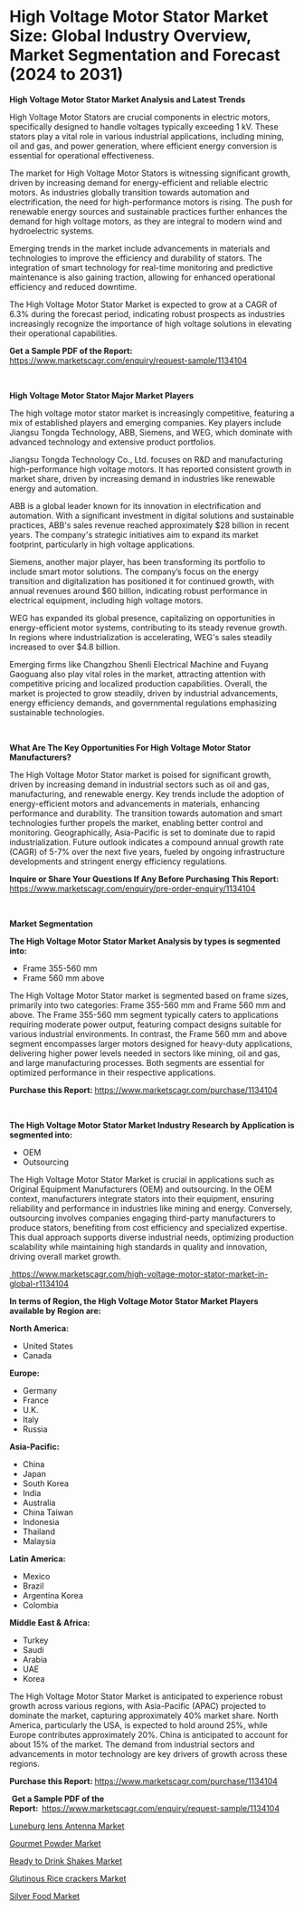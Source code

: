 <p><h1>High Voltage Motor Stator Market Size: Global Industry Overview, Market Segmentation and Forecast (2024 to 2031)</h1></p><p><strong>High Voltage Motor Stator Market Analysis and Latest Trends</strong></p>
<p><p>High Voltage Motor Stators are crucial components in electric motors, specifically designed to handle voltages typically exceeding 1 kV. These stators play a vital role in various industrial applications, including mining, oil and gas, and power generation, where efficient energy conversion is essential for operational effectiveness. </p><p>The market for High Voltage Motor Stators is witnessing significant growth, driven by increasing demand for energy-efficient and reliable electric motors. As industries globally transition towards automation and electrification, the need for high-performance motors is rising. The push for renewable energy sources and sustainable practices further enhances the demand for high voltage motors, as they are integral to modern wind and hydroelectric systems.</p><p>Emerging trends in the market include advancements in materials and technologies to improve the efficiency and durability of stators. The integration of smart technology for real-time monitoring and predictive maintenance is also gaining traction, allowing for enhanced operational efficiency and reduced downtime.</p><p>The High Voltage Motor Stator Market is expected to grow at a CAGR of 6.3% during the forecast period, indicating robust prospects as industries increasingly recognize the importance of high voltage solutions in elevating their operational capabilities.</p></p>
<p><strong>Get a Sample PDF of the Report:&nbsp;</strong> <a href="https://www.marketscagr.com/enquiry/request-sample/1134104?utm_campaign=1770&utm_medium=2&utm_source=Github&utm_content=ia&utm_term=18102024&utm_id=high-voltage-motor-stator">https://www.marketscagr.com/enquiry/request-sample/1134104</a></p>
<p>&nbsp;</p>
<p><strong>High Voltage Motor Stator Major Market Players</strong></p>
<p><p>The high voltage motor stator market is increasingly competitive, featuring a mix of established players and emerging companies. Key players include Jiangsu Tongda Technology, ABB, Siemens, and WEG, which dominate with advanced technology and extensive product portfolios.</p><p>Jiangsu Tongda Technology Co., Ltd. focuses on R&D and manufacturing high-performance high voltage motors. It has reported consistent growth in market share, driven by increasing demand in industries like renewable energy and automation.</p><p>ABB is a global leader known for its innovation in electrification and automation. With a significant investment in digital solutions and sustainable practices, ABB's sales revenue reached approximately $28 billion in recent years. The company's strategic initiatives aim to expand its market footprint, particularly in high voltage applications.</p><p>Siemens, another major player, has been transforming its portfolio to include smart motor solutions. The company’s focus on the energy transition and digitalization has positioned it for continued growth, with annual revenues around $60 billion, indicating robust performance in electrical equipment, including high voltage motors.</p><p>WEG has expanded its global presence, capitalizing on opportunities in energy-efficient motor systems, contributing to its steady revenue growth. In regions where industrialization is accelerating, WEG's sales steadily increased to over $4.8 billion.</p><p>Emerging firms like Changzhou Shenli Electrical Machine and Fuyang Gaoguang also play vital roles in the market, attracting attention with competitive pricing and localized production capabilities. Overall, the market is projected to grow steadily, driven by industrial advancements, energy efficiency demands, and governmental regulations emphasizing sustainable technologies.</p></p>
<p>&nbsp;</p>
<p><strong>What Are The Key Opportunities For High Voltage Motor Stator Manufacturers?</strong></p>
<p><p>The High Voltage Motor Stator market is poised for significant growth, driven by increasing demand in industrial sectors such as oil and gas, manufacturing, and renewable energy. Key trends include the adoption of energy-efficient motors and advancements in materials, enhancing performance and durability. The transition towards automation and smart technologies further propels the market, enabling better control and monitoring. Geographically, Asia-Pacific is set to dominate due to rapid industrialization. Future outlook indicates a compound annual growth rate (CAGR) of 5-7% over the next five years, fueled by ongoing infrastructure developments and stringent energy efficiency regulations.</p></p>
<p><strong>Inquire or Share Your Questions If Any Before Purchasing This Report:</strong> <a href="https://www.marketscagr.com/enquiry/pre-order-enquiry/1134104?utm_campaign=1770&utm_medium=2&utm_source=Github&utm_content=ia&utm_term=18102024&utm_id=high-voltage-motor-stator">https://www.marketscagr.com/enquiry/pre-order-enquiry/1134104</a></p>
<p>&nbsp;</p>
<p><strong>Market Segmentation</strong></p>
<p><strong>The High Voltage Motor Stator Market Analysis by types is segmented into:</strong></p>
<p><ul><li>Frame 355-560 mm</li><li>Frame 560 mm above</li></ul></p>
<p><p>The High Voltage Motor Stator market is segmented based on frame sizes, primarily into two categories: Frame 355-560 mm and Frame 560 mm and above. The Frame 355-560 mm segment typically caters to applications requiring moderate power output, featuring compact designs suitable for various industrial environments. In contrast, the Frame 560 mm and above segment encompasses larger motors designed for heavy-duty applications, delivering higher power levels needed in sectors like mining, oil and gas, and large manufacturing processes. Both segments are essential for optimized performance in their respective applications.</p></p>
<p><strong>Purchase this Report:&nbsp;</strong><a href="https://www.marketscagr.com/purchase/1134104?utm_campaign=1770&utm_medium=2&utm_source=Github&utm_content=ia&utm_term=18102024&utm_id=high-voltage-motor-stator">https://www.marketscagr.com/purchase/1134104</a></p>
<p>&nbsp;</p>
<p><strong>The High Voltage Motor Stator Market Industry Research by Application is segmented into:</strong></p>
<p><ul><li>OEM</li><li>Outsourcing</li></ul></p>
<p><p>The High Voltage Motor Stator Market is crucial in applications such as Original Equipment Manufacturers (OEM) and outsourcing. In the OEM context, manufacturers integrate stators into their equipment, ensuring reliability and performance in industries like mining and energy. Conversely, outsourcing involves companies engaging third-party manufacturers to produce stators, benefiting from cost efficiency and specialized expertise. This dual approach supports diverse industrial needs, optimizing production scalability while maintaining high standards in quality and innovation, driving overall market growth.</p></p>
<p><a href="https://www.marketscagr.com/high-voltage-motor-stator-market-in-global-r1134104?utm_campaign=1770&utm_medium=2&utm_source=Github&utm_content=ia&utm_term=18102024&utm_id=high-voltage-motor-stator">&nbsp;https://www.marketscagr.com/high-voltage-motor-stator-market-in-global-r1134104</a></p>
<p><strong>In terms of Region, the High Voltage Motor Stator Market Players available by Region are:</strong></p>
<p>
    <p> <strong> North America: </strong>
        <ul>
            <li>United States</li>
            <li>Canada</li>
        </ul>
        </p> 
    <p> <strong> Europe: </strong>
        <ul>
            <li>Germany</li>
            <li>France</li>
            <li>U.K.</li>
            <li>Italy</li>
            <li>Russia</li>
        </ul>
        </p> 
    <p> <strong> Asia-Pacific: </strong>
        <ul>
            <li>China</li>
            <li>Japan</li>
            <li>South Korea</li>
            <li>India</li>
            <li>Australia</li>
            <li>China Taiwan</li>
            <li>Indonesia</li>
            <li>Thailand</li>
            <li>Malaysia</li>
        </ul>
        </p> 
    <p> <strong> Latin America: </strong>
        <ul>
            <li>Mexico</li>
            <li>Brazil</li>
            <li>Argentina Korea</li>
            <li>Colombia</li>
        </ul>
        </p> 
    <p> <strong> Middle East & Africa: </strong>
        <ul>
            <li>Turkey</li>
            <li>Saudi</li>
            <li>Arabia</li>
            <li>UAE</li>
            <li>Korea</li>
        </ul>
    </p>
    </p>
<p><p>The High Voltage Motor Stator Market is anticipated to experience robust growth across various regions, with Asia-Pacific (APAC) projected to dominate the market, capturing approximately 40% market share. North America, particularly the USA, is expected to hold around 25%, while Europe contributes approximately 20%. China is anticipated to account for about 15% of the market. The demand from industrial sectors and advancements in motor technology are key drivers of growth across these regions.</p></p>
<p><strong>Purchase this Report: </strong><a href="https://www.marketscagr.com/purchase/1134104?utm_campaign=1770&utm_medium=2&utm_source=Github&utm_content=ia&utm_term=18102024&utm_id=high-voltage-motor-stator">https://www.marketscagr.com/purchase/1134104</a></p>
<p>&nbsp;<strong>Get a Sample PDF of the Report:&nbsp;&nbsp;</strong><a href="https://www.marketscagr.com/enquiry/request-sample/1134104?utm_campaign=1770&utm_medium=2&utm_source=Github&utm_content=ia&utm_term=18102024&utm_id=high-voltage-motor-stator">https://www.marketscagr.com/enquiry/request-sample/1134104</a></p>
<p><strong></strong></p>
<p><p><a href="https://www.linkedin.com/pulse/luneburg-lens-antenna-market-size-share-analysis-growth-01uyf?utm_campaign=1770&utm_medium=2&utm_source=Github&utm_content=ia&utm_term=18102024&utm_id=high-voltage-motor-stator">Luneburg lens Antenna Market</a></p><p><a href="https://www.linkedin.com/pulse/strategic-market-insights-navigating-global-gourmet-kpiwc?utm_campaign=1770&utm_medium=2&utm_source=Github&utm_content=ia&utm_term=18102024&utm_id=high-voltage-motor-stator">Gourmet Powder Market</a></p><p><a href="https://www.linkedin.com/pulse/ready-drink-shakes-market-size-segmentation-trends-growth-egzmc?utm_campaign=1770&utm_medium=2&utm_source=Github&utm_content=ia&utm_term=18102024&utm_id=high-voltage-motor-stator">Ready to Drink Shakes Market</a></p><p><a href="https://www.linkedin.com/pulse/global-glutinous-rice-crackers-nexus-sector-confluences-wqjsc?utm_campaign=1770&utm_medium=2&utm_source=Github&utm_content=ia&utm_term=18102024&utm_id=high-voltage-motor-stator">Glutinous Rice crackers Market</a></p><p><a href="https://www.linkedin.com/pulse/silver-food-market-trends-focusing-insight-forecast-8yfhc?utm_campaign=1770&utm_medium=2&utm_source=Github&utm_content=ia&utm_term=18102024&utm_id=high-voltage-motor-stator">Silver Food Market</a></p></p>